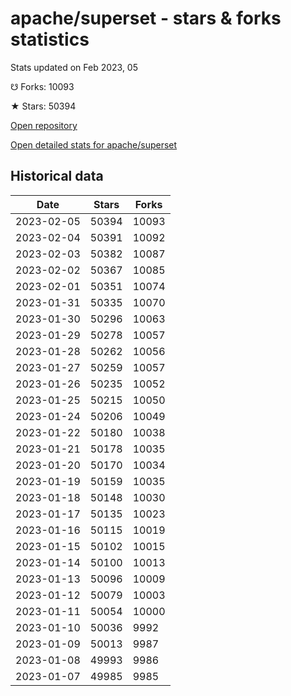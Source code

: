 # apache/superset - stars & forks statistics

Stats updated on Feb 2023, 05

☋ Forks: 10093

★ Stars: 50394

[Open repository](https://github.com/apache/superset)

[Open detailed stats for apache/superset](https://reviewgithub.com/rep/apache/superset)

## Historical data
| Date | Stars | Forks |
|------|-------|-------|
| 2023-02-05 | 50394 | 10093 | 
| 2023-02-04 | 50391 | 10092 | 
| 2023-02-03 | 50382 | 10087 | 
| 2023-02-02 | 50367 | 10085 | 
| 2023-02-01 | 50351 | 10074 | 
| 2023-01-31 | 50335 | 10070 | 
| 2023-01-30 | 50296 | 10063 | 
| 2023-01-29 | 50278 | 10057 | 
| 2023-01-28 | 50262 | 10056 | 
| 2023-01-27 | 50259 | 10057 | 
| 2023-01-26 | 50235 | 10052 | 
| 2023-01-25 | 50215 | 10050 | 
| 2023-01-24 | 50206 | 10049 | 
| 2023-01-22 | 50180 | 10038 | 
| 2023-01-21 | 50178 | 10035 | 
| 2023-01-20 | 50170 | 10034 | 
| 2023-01-19 | 50159 | 10035 | 
| 2023-01-18 | 50148 | 10030 | 
| 2023-01-17 | 50135 | 10023 | 
| 2023-01-16 | 50115 | 10019 | 
| 2023-01-15 | 50102 | 10015 | 
| 2023-01-14 | 50100 | 10013 | 
| 2023-01-13 | 50096 | 10009 | 
| 2023-01-12 | 50079 | 10003 | 
| 2023-01-11 | 50054 | 10000 | 
| 2023-01-10 | 50036 | 9992 | 
| 2023-01-09 | 50013 | 9987 | 
| 2023-01-08 | 49993 | 9986 | 
| 2023-01-07 | 49985 | 9985 | 

